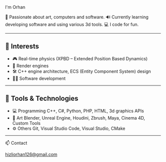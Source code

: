 I'm Orhan

🎨 Passionate about art, computers and software.
🔊 Currently learning developing software and using various 3d tools.
💻 I code for fun.

---

## 🧩 Interests

* 🎮 Real-time physics (XPBD – Extended Position Based Dynamics)
* 🧠 Render engines
* 🛠️ C++ engine architecture, ECS (Entity Component System) design
* 🧑‍💻 Software development

---

## 🧰 Tools & Technologies

* 💻 Programming   C++, C#, Python, PHP, HTML, 3d graphics APIs
* 🎨 Art           Blender, Unreal Engine, Houdini, Zbrush, Maya, Cinema 4D, Custom Tools
* ⚙️ Others        Git, Visual Studio Code, Visual Studio, CMake 

---

📫 Contact

hizliorhan126@gmail.com
